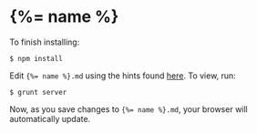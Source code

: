 # {%= name %}

To finish installing:

    $ npm install

Edit `{%= name %}.md` using the hints found
[here](https://github.com/cabo/kramdown-rfc2629).  To view, run:

    $ grunt server

Now, as you save changes to `{%= name %}.md`, your browser will automatically
update.
